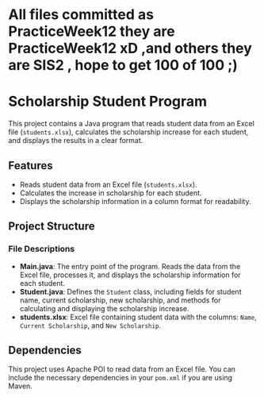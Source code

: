 # All files committed as PracticeWeek12 they are PracticeWeek12 xD ,and others they are SIS2 , hope to get 100 of 100 ;)

# Scholarship Student Program

This project contains a Java program that reads student data from an Excel file (`students.xlsx`), calculates the scholarship increase for each student, and displays the results in a clear format.

## Features

- Reads student data from an Excel file (`students.xlsx`).
- Calculates the increase in scholarship for each student.
- Displays the scholarship information in a column format for readability.

## Project Structure


### File Descriptions

- **Main.java**: The entry point of the program. Reads the data from the Excel file, processes it, and displays the scholarship information for each student.
- **Student.java**: Defines the `Student` class, including fields for student name, current scholarship, new scholarship, and methods for calculating and displaying the scholarship increase.
- **students.xlsx**: Excel file containing student data with the columns: `Name`, `Current Scholarship`, and `New Scholarship`.

## Dependencies

This project uses Apache POI to read data from an Excel file. You can include the necessary dependencies in your `pom.xml` if you are using Maven.
